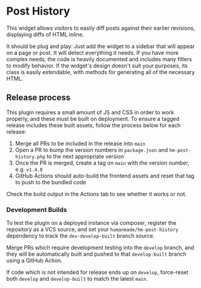 # Post History

This widget allows visitors to easily diff posts against their earlier revisions, displaying diffs of HTML inline.

It should be plug and play: Just add the widget to a sidebar that will appear on a page or post. It will detect everything it needs. If you have more complex needs, the code is heavily documented and includes many filters to modify behavior. If the widget's design doesn't suit your purposes, its class is easily extendable, with methods for generating all of the necessary HTML.

## Release process

This plugin requires a small amount of JS and CSS in order to work properly, and these must be built on deployment. To ensure a tagged release includes these built assets, follow the process below for each release:

1. Merge all PRs to be included in the release into `main`
2. Open a PR to bump the version numbers in `package.json` and `hm-post-history.php` to the next appropriate version
3. Once the PR is merged, create a tag on `main` with the version number, e.g. `v1.4.0`
4. GitHub Actions should auto-build the frontend assets and reset that tag to push to the bundled code

Check the build output in the Actions tab to see whether it works or not.

### Development Builds

To test the plugin on a deployed instance via composer, register the repository as a VCS source, and set your `humanmade/hm-post-history` dependency to track the `dev-develop-built` branch source.

Merge PRs which require development testing into the `develop` branch, and they will be automatically built and pushed to that `develop-built` branch using a GitHub Action.

If code which is not intended for release ends up on `develop`, force-reset both `develop` and `develop-built` to match the latest `main`.
